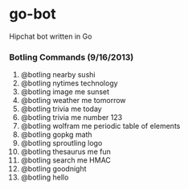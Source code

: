 go-bot
======

Hipchat bot written in Go

### Botling Commands (9/16/2013)
1. @botling nearby sushi
2. @botling nytimes technology
3. @botling image me sunset
4. @botling weather me tomorrow
5. @botling trivia me today
6. @botling trivia me number 123
7. @botling wolfram me periodic table of elements
8. @botling gopkg math
9. @botling sproutling logo
10. @botling thesaurus me fun
11. @botling search me HMAC
12. @botling goodnight
13. @botling hello
